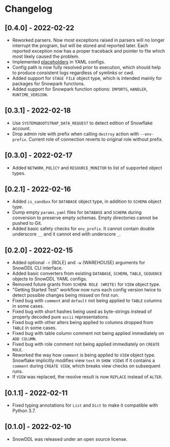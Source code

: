 # Changelog

## [0.4.0] - 2022-02-22

- Reworked parsers. Now most exceptions raised in parsers will no longer interrupt the program, but will be stored and reported later. Each reported exception now has a proper traceback and pointer to file which most likely caused the problem.
- Implemented [placeholders](https://docs.snowddl.com/basic/yaml-placeholders) in YAML configs.
- Config path is now fully resolved prior to execution, which should help to produce consistent logs regardless of symlinks or cwd.
- Added support for `STAGE FILE` object type, which is intended mainly for packages for Snowpark functions.
- Added support for Snowpark function options: `IMPORTS`, `HANDLER`, `RUNTIME_VERSION`.

## [0.3.1] - 2022-02-18

- Use `SYSTEM$BOOTSTRAP_DATA_REQUEST` to detect edition of Snowflake account.
- Drop admin role with prefix when calling `destroy` action with `--env-prefix`. Current role of connection reverts to original role without prefix.

## [0.3.0] - 2022-02-17

- Added `NETWORK_POLICY` and `RESOURCE_MONITOR` to list of supported object types.

## [0.2.1] - 2022-02-16

- Added `is_sandbox` for `DATABASE` object type, in addition to `SCHEMA` object type.
- Dump empty `params.yaml` files for `DATABASE` and `SCHEMA` during conversion to preserve empty schemas. Empty directories cannot be pushed to Git.
- Added basic safety checks for `env_prefix`. It cannot contain double underscore `__` and it cannot end with underscore `_`.

## [0.2.0] - 2022-02-15

- Added optional `-r` (ROLE) and `-w` (WAREHOUSE) arguments for SnowDDL CLI interface.
- Added basic converters from existing `DATABASE`, `SCHEMA`, `TABLE`, `SEQUENCE` objects to SnowDDL YAML configs.
- Removed future grants from `SCHEMA ROLE (WRITE)` for `VIEW` object type.
- "Getting Started Test" workflow now runs each config version twice to detect possible changes being missed on first run.
- Fixed bug with `comment` and `default` not being applied to `TABLE` columns in some cases.
- Fixed bug with short hashes being used as byte-strings instead of properly decoded pure `ascii` representations.
- Fixed bug with other alters being applied to columns dropped from `TABLE` in some cases.
- Fixed bug with table column comment not being applied immediately on `ADD COLUMN`.
- Fixed bug with role comment not being applied immediately on `CREATE ROLE`.
- Reworked the way how `comment` is being applied to `VIEW` object type. Snowflake implicitly modifies view `text` in `SHOW VIEWS` if it contains a `comment` during `CREATE VIEW`, which breaks view checks on subsequent runs.
- If `VIEW` was replaced, the resolve result is now `REPLACE` instead of `ALTER`.

## [0.1.1] - 2022-02-11

- Fixed typing annotations for `List` and `Dict` to make it compatible with Python 3.7.

## [0.1.0] - 2022-02-10

- SnowDDL was released under an open source license.
